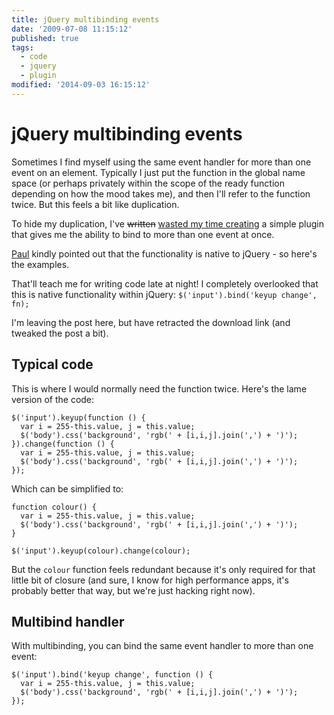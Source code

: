 ```yaml
---
title: jQuery multibinding events
date: '2009-07-08 11:15:12'
published: true
tags:
  - code
  - jquery
  - plugin
modified: '2014-09-03 16:15:12'
---
```

# jQuery multibinding events

Sometimes I find myself using the same event handler for more than one event on an element. Typically I just put the function in the global name space (or perhaps privately within the scope of the ready function depending on how the mood takes me), and then I'll refer to the function twice.  But this feels a bit like duplication.

To hide my duplication, I've <del>written</del> <ins>wasted my time creating</ins> a simple plugin that gives me the ability to bind to more than one event at once.

<a href="http://paulirish.com">Paul</a> kindly pointed out that the functionality is native to jQuery - so here's the examples.

<!--more-->

<div class="update">
  <p>That'll teach me for writing code late at night! I completely overlooked that this is native functionality within jQuery: <code>$('input').bind('keyup change', fn);</code></p>
  <p>I'm leaving the post here, but have retracted the download link (and tweaked the post a bit).</p>
</div>

## Typical code

This is where I would normally need the function twice.  Here's the lame version of the code:

<pre><code>$('input').keyup(function () {
  var i = 255-this.value, j = this.value;
  $('body').css('background', 'rgb(' + [i,i,j].join(',') + ')');
}).change(function () {
  var i = 255-this.value, j = this.value;
  $('body').css('background', 'rgb(' + [i,i,j].join(',') + ')');
});</code></pre>

Which can be simplified to:

<pre><code>function colour() {
  var i = 255-this.value, j = this.value;
  $('body').css('background', 'rgb(' + [i,i,j].join(',') + ')');
}

$('input').keyup(colour).change(colour);</code></pre>

But the <code>colour</code> function feels redundant because it's only required for that little bit of closure (and sure, I know for high performance apps, it's probably better that way, but we're just hacking right now).

## Multibind handler

With multibinding, you can bind the same event handler to more than one event:

<pre><code>$('input').bind('keyup change', function () {
  var i = 255-this.value, j = this.value;
  $('body').css('background', 'rgb(' + [i,i,j].join(',') + ')');
});</code></pre>

